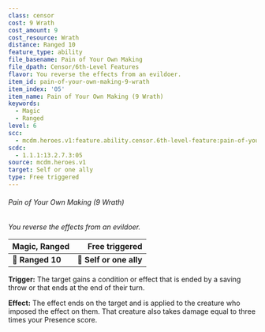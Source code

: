 ```yaml
---
class: censor
cost: 9 Wrath
cost_amount: 9
cost_resource: Wrath
distance: Ranged 10
feature_type: ability
file_basename: Pain of Your Own Making
file_dpath: Censor/6th-Level Features
flavor: You reverse the effects from an evildoer.
item_id: pain-of-your-own-making-9-wrath
item_index: '05'
item_name: Pain of Your Own Making (9 Wrath)
keywords:
  - Magic
  - Ranged
level: 6
scc:
  - mcdm.heroes.v1:feature.ability.censor.6th-level-feature:pain-of-your-own-making-9-wrath
scdc:
  - 1.1.1:13.2.7.3:05
source: mcdm.heroes.v1
target: Self or one ally
type: Free triggered
---
```


###### Pain of Your Own Making (9 Wrath)

*You reverse the effects from an evildoer.*

| **Magic, Ranged** |      **Free triggered** |
| ----------------- | ----------------------: |
| **📏 Ranged 10**  | **🎯 Self or one ally** |

**Trigger:** The target gains a condition or effect that is ended by a saving throw or that ends at the end of their turn.

**Effect:** The effect ends on the target and is applied to the creature who imposed the effect on them. That creature also takes damage equal to three times your Presence score.
